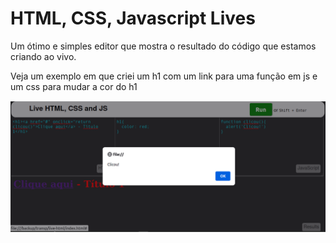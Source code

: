 # HTML, CSS, Javascript Lives
Um ótimo e simples editor que mostra o resultado do código que estamos criando ao vivo.

Veja um exemplo em que criei um h1 com um link para uma função em js e um css para mudar a cor do h1

![](live.png)
